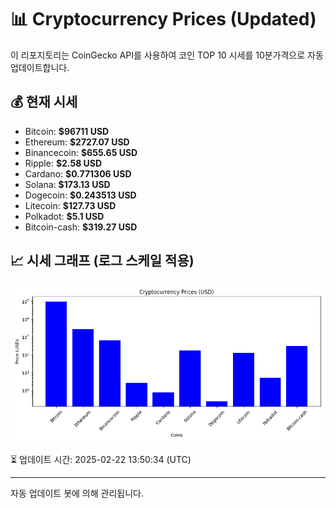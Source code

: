 
# 📊 Cryptocurrency Prices (Updated)

이 리포지토리는 CoinGecko API를 사용하여 코인 TOP 10 시세를 10분가격으로 자동 업데이트합니다.

## 💰 현재 시세
- Bitcoin: **$96711 USD**
- Ethereum: **$2727.07 USD**
- Binancecoin: **$655.65 USD**
- Ripple: **$2.58 USD**
- Cardano: **$0.771306 USD**
- Solana: **$173.13 USD**
- Dogecoin: **$0.243513 USD**
- Litecoin: **$127.73 USD**
- Polkadot: **$5.1 USD**
- Bitcoin-cash: **$319.27 USD**

## 📈 시세 그래프 (로그 스케일 적용)
![Crypto Prices](crypto_prices.png)

⏳ 업데이트 시간: 2025-02-22 13:50:34 (UTC)

---
자동 업데이트 봇에 의해 관리됩니다.
